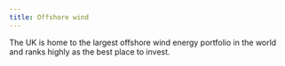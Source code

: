 ```yaml
---
title: Offshore wind
---
```

The UK is home to the largest offshore wind energy portfolio in the world and ranks highly as the best place to invest.
 
